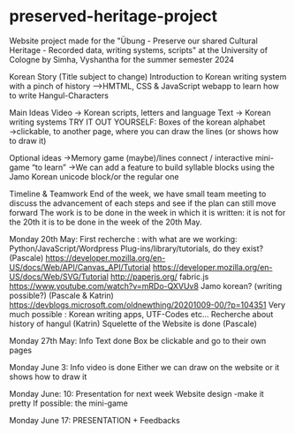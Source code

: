 # preserved-heritage-project
Website project made for the "Übung - Preserve our shared Cultural Heritage - Recorded data, writing systems, scripts" at the University of Cologne by  Simha, Vyshantha for the summer semester 2024

Korean Story (Title subject to change)
Introduction to Korean writing system with a pinch of history
  -->HMTML, CSS & JavaScript webapp to learn how to write Hangul-Characters

Main Ideas
Video → Korean scripts, letters and language
Text → Korean writing systems
TRY IT OUT YOURSELF:
Boxes of the korean alphabet
→clickable, to another page, where you can draw the lines (or shows how to draw it)

Optional ideas
→Memory game (maybe)/lines connect / interactive mini-game “to learn”
→We can add a feature to build syllable blocks using the Jamo Korean unicode block/or the regular one

Timeline & Teamwork
End of the week, we have small team meeting to discuss the advancement of each steps and see if the plan can still move forward
The work is to be done in the week in which it is written: it is not for the 20th it is to be done in the week of the 20th May.

Monday 20th May: First recherche : with what are we working: Python/JavaScript/Wordpress
Plug-ins/library/tutorials, do they exist? (Pascale)
  https://developer.mozilla.org/en-US/docs/Web/API/Canvas_API/Tutorial
  https://developer.mozilla.org/en-US/docs/Web/SVG/Tutorial
  http://paperjs.org/
  fabric.js
  https://www.youtube.com/watch?v=mRDo-QXVUv8
  Jamo korean? (writing possible?) (Pascale & Katrin)
  https://devblogs.microsoft.com/oldnewthing/20201009-00/?p=104351
  Very much possible : Korean writing apps, UTF-Codes etc…
Recherche about history of hangul (Katrin)
Squelette of the Website is done (Pascale)

Monday 27th May: 
Info Text done
Box be clickable and go to their own pages

Monday June 3:
Info video is done
Either we can draw on the website or it shows how to draw it

Monday June: 10:
Presentation for next week
Website design -make it pretty
If possible: the mini-game

Monday June 17: PRESENTATION + Feedbacks

